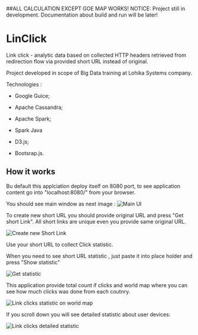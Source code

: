 ##ALL CALCULATION EXCEPT GOE MAP WORKS! 
NOTICE: Project still in development. Documentation about build and run will be later!


# LinClick
Link click - analytic data based on collected HTTP headers retrieved from redirection flow via provided short URL instead of original. 

Project developed in scope of Big Data training at Lohika Systems company.

Technologies :

- Google Guice;
- Apache Cassandra;
- Apache Spark;
- Spark Java

- D3.js;
- Bootsrap.js.

## How it works
Bu default this applciation deploy itself on 8080 port, to see application content go into "localhost:8080/" from your browser.

You should see main window as next image :
![Main UI](http://s12.postimg.org/6i6jrvb25/main.png) 

To create new short URL you should provide original URL and press "Get short Link". All short links are unique even you provide same original URL.

![Create new Short Link](http://s10.postimg.org/t1rxtz8jt/create_link.png) 

Use your short URL to collect Click statistic. 

When you need to see short URL statistic , just paste it into place holder and press "Show statistic"

![Get statistic](http://s13.postimg.org/5fh7o0ld3/get_statistic.png) 

This application provide total count if clicks and world map where you can see how much clicks was done from each coutnry. 

![Link clicks statistic on world map](http://s24.postimg.org/l8jd27fqt/world_map.png) 

If you scroll down you will see detailed statistic about user devices:

![Link clicks detailed statistic](http://s11.postimg.org/bxuala203/detailed_map.png) 
